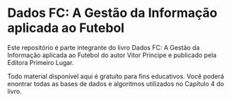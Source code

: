 # Dados FC: A Gestão da Informação aplicada ao Futebol

Este repositório é parte integrante do livro Dados FC: A Gestão da Informação aplicada ao Futebol do autor Vitor Principe e publicado pela Editora Primeiro Lugar.

Todo material disponível aqui é gratuíto para fins educativos. Você poderá enontrar todas as bases de dados e algoritmos utilizados no Capítulo 4 do livro.
